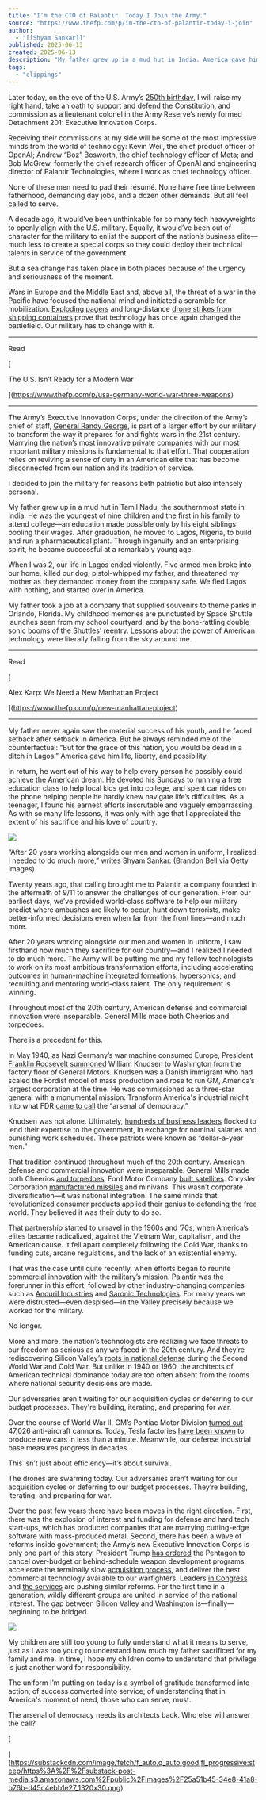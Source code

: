 ```yaml
---
title: "I’m the CTO of Palantir. Today I Join the Army."
source: "https://www.thefp.com/p/im-the-cto-of-palantir-today-i-join"
author:
  - "[[Shyam Sankar]]"
published: 2025-06-13
created: 2025-06-13
description: "My father grew up in a mud hut in India. America gave him—and me—a life. Now technologists like me need to give back."
tags:
  - "clippings"
---
```

Later today, on the eve of the U.S. Army’s [250th birthday](https://www.army.mil/1775/), I will raise my right hand, take an oath to support and defend the Constitution, and commission as a lieutenant colonel in the Army Reserve’s newly formed Detachment 201: Executive Innovation Corps.

Receiving their commissions at my side will be some of the most impressive minds from the world of technology: Kevin Weil, the chief product officer of OpenAI; Andrew “Boz” Bosworth, the chief technology officer of Meta; and Bob McGrew, formerly the chief research officer of OpenAI and engineering director of Palantir Technologies, where I work as chief technology officer.

None of these men need to pad their résumé. None have free time between fatherhood, demanding day jobs, and a dozen other demands. But all feel called to serve.

A decade ago, it would’ve been unthinkable for so many tech heavyweights to openly align with the U.S. military. Equally, it would’ve been out of character for the military to enlist the support of the nation’s business elite—much less to create a special corps so they could deploy their technical talents in service of the government.

But a sea change has taken place in both places because of the urgency and seriousness of the moment.

Wars in Europe and the Middle East and, above all, the threat of a war in the Pacific have focused the national mind and initiated a scramble for mobilization. [Exploding pagers](https://www.thefp.com/p/hezbollahs-pagers-and-walkie-talkies) and long-distance [drone strikes from shipping containers](https://www.thefp.com/p/future-of-war-is-now) prove that technology has once again changed the battlefield. Our military has to change with it.

---

Read

[

The U.S. Isn’t Ready for a Modern War

](https://www.thefp.com/p/usa-germany-world-war-three-weapons)

---

The Army’s Executive Innovation Corps, under the direction of the Army’s chief of staff, [General Randy George](https://www.army.mil/leaders/csa/), is part of a larger effort by our military to transform the way it prepares for and fights wars in the 21st century. Marrying the nation’s most innovative private companies with our most important military missions is fundamental to that effort. That cooperation relies on reviving a sense of duty in an American elite that has become disconnected from our nation and its tradition of service.

I decided to join the military for reasons both patriotic but also intensely personal.

My father grew up in a mud hut in Tamil Nadu, the southernmost state in India. He was the youngest of nine children and the first in his family to attend college—an education made possible only by his eight siblings pooling their wages. After graduation, he moved to Lagos, Nigeria, to build and run a pharmaceutical plant. Through ingenuity and an enterprising spirit, he became successful at a remarkably young age.

When I was 2, our life in Lagos ended violently. Five armed men broke into our home, killed our dog, pistol-whipped my father, and threatened my mother as they demanded money from the company safe. We fled Lagos with nothing, and started over in America.

My father took a job at a company that supplied souvenirs to theme parks in Orlando, Florida. My childhood memories are punctuated by Space Shuttle launches seen from my school courtyard, and by the bone-rattling double sonic booms of the Shuttles’ reentry. Lessons about the power of American technology were literally falling from the sky around me.

---

Read

[

Alex Karp: We Need a New Manhattan Project

](https://www.thefp.com/p/new-manhattan-project)

---

My father never again saw the material success of his youth, and he faced setback after setback in America. But he always reminded me of the counterfactual: “But for the grace of this nation, you would be dead in a ditch in Lagos.” America gave him life, liberty, and possibility.

In return, he went out of his way to help every person he possibly could achieve the American dream. He devoted his Sundays to running a free education class to help local kids get into college, and spent car rides on the phone helping people he hardly knew navigate life’s difficulties. As a teenager, I found his earnest efforts inscrutable and vaguely embarrassing. As with so many life lessons, it was only with age that I appreciated the extent of his sacrifice and his love of country.

![](https://substackcdn.com/image/fetch/w_1456,c_limit,f_auto,q_auto:good,fl_progressive:steep/https%3A%2F%2Fsubstack-post-media.s3.amazonaws.com%2Fpublic%2Fimages%2Fe29736ea-a6e6-4d9b-bde2-5c0384996b3a_1024x681.jpeg)

“After 20 years working alongside our men and women in uniform, I realized I needed to do much more,” writes Shyam Sankar. (Brandon Bell via Getty Images)

Twenty years ago, that calling brought me to Palantir, a company founded in the aftermath of 9/11 to answer the challenges of our generation. From our earliest days, we’ve provided world-class software to help our military predict where ambushes are likely to occur, hunt down terrorists, make better-informed decisions even when far from the front lines—and much more.

After 20 years working alongside our men and women in uniform, I saw firsthand how much they sacrifice for our country—and I realized I needed to do much more. The Army will be putting me and my fellow technologists to work on its most ambitious transformation efforts, including accelerating outcomes in [human-machine integrated formations](https://www.nationaldefensemagazine.org/articles/2024/10/14/army-gaining-ground-on-human-machine-integrated-formations#:~:text=Initiated%20in%202023%2C%20the%20Army%27s,first%20contact%20with%20an%20adversary.), hypersonics, and recruiting and mentoring world-class talent. The only requirement is winning.

Throughout most of the 20th century, American defense and commercial innovation were inseparable. General Mills made both Cheerios and torpedoes.

There is a precedent for this.

In May 1940, as Nazi Germany’s war machine consumed Europe, President [Franklin Roosevelt summoned](https://www.historynet.com/the-speed-up-king/) William Knudsen to Washington from the factory floor of General Motors. Knudsen was a Danish immigrant who had scaled the Fordist model of mass production and rose to run GM, America’s largest corporation at the time. He was commissioned as a three-star general with a monumental mission: Transform America's industrial might into what FDR [came to call](https://www.presidency.ucsb.edu/documents/fireside-chat-9) the “arsenal of democracy.”

Knudsen was not alone. Ultimately, [hundreds of business leaders](https://manufacturing-victory.org/history/leaders.php) flocked to lend their expertise to the government, in exchange for nominal salaries and punishing work schedules. These patriots were known as “dollar-a-year men.”

That tradition continued throughout much of the 20th century. American defense and commercial innovation were inseparable. General Mills made both Cheerios [and torpedoes](https://tcbmag.com/150-years-of-general-mills-a-look-back/#:~:text=Even%20during%20World%20War%20II%2C%20General%20Mills,a%20full%20U%2Dturn\)%20back%20to%20the%20target.). Ford Motor Company [built satellites](https://www.thehenryford.org/collections-and-research/digital-collections/artifact/471829#slide=gs-452945). Chrysler Corporation [manufactured missiles](https://history.redstone.army.mil/miss-redstone.html) and minivans. This wasn’t corporate diversification—it was national integration. The same minds that revolutionized consumer products applied their genius to defending the free world. They believed it was their duty to do so.

That partnership started to unravel in the 1960s and ’70s, when America’s elites became radicalized, against the Vietnam War, capitalism, and the American cause. It fell apart completely following the Cold War, thanks to funding cuts, arcane regulations, and the lack of an existential enemy.

That was the case until quite recently, when efforts began to reunite commercial innovation with the military’s mission. Palantir was the forerunner in this effort, followed by other industry-changing companies such as [Anduril Industries](https://research.contrary.com/company/anduril) and [Saronic Technologies](https://www.ensemble.vc/research/why-were-backing-saronic-technologies-and-their-mission-to-redefine-us-maritime-superiority). For many years we were distrusted—even despised—in the Valley precisely because we worked for the military.

No longer.

More and more, the nation’s technologists are realizing we face threats to our freedom as serious as any we faced in the 20th century. And they’re rediscovering Silicon Valley’s [roots in national defense](https://carnegieendowment.org/research/2024/01/the-silicon-valley-model-and-technological-trajectories-in-context?lang=en) during the Second World War and Cold War. But unlike in 1940 or 1960, the architects of American technical dominance today are too often absent from the rooms where national security decisions are made.

Our adversaries aren't waiting for our acquisition cycles or deferring to our budget processes. They're building, iterating, and preparing for war.

Over the course of World War II, GM’s Pontiac Motor Division [turned out](https://usautoindustryworldwartwo.com/General%20Motors/pontiac.htm#:~:text=Pontiac%20Motor%20Division%20of%20GM%20World%20War,M24%20Chaffee%20tanks%20built%20by%20Cadillac%2C%20parts) 47,026 anti-aircraft cannons. Today, Tesla factories [have been known](https://www.energytrend.com/news/20220113-25375.html) to produce new cars in less than a minute. Meanwhile, our defense industrial base measures progress in decades.

This isn’t just about efficiency—it’s about survival.

The drones are swarming today. Our adversaries aren’t waiting for our acquisition cycles or deferring to our budget processes. They’re building, iterating, and preparing for war.

Over the past few years there have been moves in the right direction. First, there was the explosion of interest and funding for defense and hard tech start-ups, which has produced companies that are marrying cutting-edge software with mass-produced metal. Second, there has been a wave of reforms inside government; the Army’s new Executive Innovation Corps is only one part of this story. President Trump [has ordered](https://www.whitehouse.gov/presidential-actions/2025/04/modernizing-defense-acquisitions-and-spurring-innovation-in-the-defense-industrial-base/) the Pentagon to cancel over-budget or behind-schedule weapon development programs, accelerate the terminally slow [acquisition process](https://www.whitehouse.gov/presidential-actions/2025/04/modernizing-defense-acquisitions-and-spurring-innovation-in-the-defense-industrial-base/), and deliver the best commercial technology available to our warfighters. Leaders [in Congress](https://www.militarytimes.com/news/pentagon-congress/2025/06/09/bipartisan-house-proposal-aims-to-speed-up-defense-acquisition-work/) and [the services](https://api.army.mil/e2/c/downloads/2025/05/01/c4c9539c/letter-to-the-force-army-transformation-initiative.pdf) are pushing similar reforms. For the first time in a generation, wildly different groups are united in service of the national interest. The gap between Silicon Valley and Washington is—finally—beginning to be bridged.

![](https://substackcdn.com/image/fetch/w_1456,c_limit,f_auto,q_auto:good,fl_progressive:steep/https%3A%2F%2Fsubstack-post-media.s3.amazonaws.com%2Fpublic%2Fimages%2F85755c30-9379-4513-aa7b-1a4b839c9ebc_1320x30.png)

My children are still too young to fully understand what it means to serve, just as I was too young to understand how much my father sacrificed for my family and me. In time, I hope my children come to understand that privilege is just another word for responsibility.

The uniform I’m putting on today is a symbol of gratitude transformed into action; of success converted into service; of understanding that in America's moment of need, those who can serve, must.

The arsenal of democracy needs its architects back. Who else will answer the call?

[

](https://substackcdn.com/image/fetch/f_auto,q_auto:good,fl_progressive:steep/https%3A%2F%2Fsubstack-post-media.s3.amazonaws.com%2Fpublic%2Fimages%2F25a51b45-34e8-41a8-b76b-d45c4ebb1e27_1320x30.png)